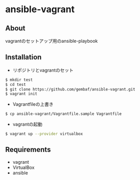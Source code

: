 # ansible-vagrant

## About

vagrantのセットアップ用のansible-playbook

## Installation

- リポジトリとvagrantのセット

```sh
$ mkdir test
$ cd test
$ git clone https://github.com/gembaf/ansible-vagrant.git
$ vagrant init
```

- Vagrantfileの上書き

```sh
$ cp ansible-vagrant/Vagrantfile.sample Vagrantfile
```

- vagrantの起動

```sh
$ vagrant up --provider virtualbox
```

## Requirements

- vagrant
- VirtualBox
- ansible
